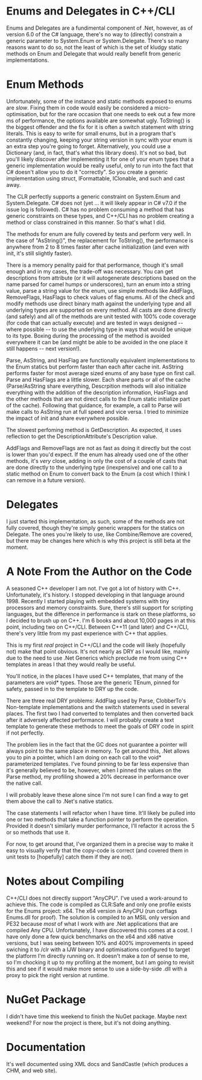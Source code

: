 Enums and Delegates in C++/CLI
==============================

Enums and Delegates are a fundimental component of .Net, however, as of version 6.0 of the
C# language, there's no way to (directly) constrain a generic parameter to System.Enum or 
System.Delegate.  There's so many reasons want to do so, not the least of which is the set
of kludgy static methods on Enum and Delegate that would really benefit from generic
implementations.

Enum Methods
============
Unfortunately, some of the instance and static methods exposed to enums are *slow*.
Fixing them in code would easily be considered a micro-optimisation, but for the rare
occasion that one needs to eek out a few more ms of performance, the options available are
somewhat ugly.  ToString() is the biggest offender and the fix for it is often a switch
statement with string literals.  This is easy to write for small enums, but in a program
that's constantly changing, keeping your string version in sync with your enum is an
extra step you're going to forget.  Alternatively, you could use a Dictionary (and, in
fact, that's what this library does).  It's not so bad, but you'll likely discover after
implementing it for one of your enum types that a generic implementation would be really
useful, only to run into the fact that C# doesn't allow you to do it "correctly".  So you
create a generic implementation using struct, IFormattable, IClonable, and such and cast
away.

The CLR perfectly supports a generic constraint on System.Enum and System.Delegate.  C#
does not (yet ... it will likely appear in C# v7.0 if the issue log is followed).  C# has
no problem consuming a method that has generic constraints on these types, and C++/CLI has 
no problem creating a method or class constrained in this manner.  So that's what I did.

The methods for enum are fully covered by tests and perform very well.  In the case of 
"AsString()", the replacement for ToString(), the performance is anywhere from 2 to 8
times faster after cache initialization (and even with init, it's still slightly faster).

There is a memory penality paid for that performance, though it's small enough and in my
cases, the trade-off was necessary.  You can get descriptions from attribute (or it will
autogenerate descriptions based on the name parsed for camel humps or underscores), 
turn an enum into a string value, parse a string value for the enum, use simple methods
like AddFlags, RemoveFlags, HasFlags to check values of flag enums.  All of the check
and modify methods use direct binary math against the underlying type and all underlying
types are supported on every method.  All casts are done directly (and safely) and all
of the methods are unit tested with 100% code coverage (for code that can actually
execute) and are tested in ways designed -- where possible -- to use the underlying type 
in ways that would be unique to its type.  Boxing during the processing of the method is
avoided everywhere it can be (and might be able to be avoided in the one place it still
happens -- next version!).

Parse, AsString, and HasFlag are functionally equivalent implementations to the Enum 
statics but perform faster than each after cache init.  AsString performs faster for most 
average sized enums of any base type on first call.  Parse and HasFlags are a little
slower.  Each share parts or all of the cache (Parse/AsString share everything, Descrpition
methods will also initialize everything with the addition of the description information, 
HasFlags and the other methods that are not direct calls to the Enum static initialize part
of the cache).  Following that guidance, for example, a call to Parse will make calls to
AsString run at full speed and vice versa.  I tried to minimize the impact of init and
share everywhere possible.

The slowest perfoming method is GetDescription.  As expected, it uses reflection to get
the DescriptionAttribute's Description value.

AddFlags and RemoveFlags are not as fast as doing it directly but the cost is lower than
you'd expect.  If the enum has already used one of the other methods, it's *very* close,
adding in only the cost of a couple of casts that are done directly to the underlying
type (inexpensive) and one call to a static method on Enum to convert back to the Enum
(a cost which I think I can remove in a future version).

Delegates
=========
I just started this implementation, as such, some of the methods are not fully covered,
though they're simply generic wrappers for the statics on Delegate.  The ones you're
likely to use, like Combine/Remove are covered, but there may be changes here which is
why this project is still beta at the moment.

A Note From the Author on the Code
==================================
A seasoned C++ developer I am not.  I've got a lot of history with C++. Unfortunately, 
it's history.  I stopped developing in that language around 1998.  Recently I started
playing with embedded systems with tiny processors and memory constraints.  Sure, 
there's still support for scripting languages, but the difference in performance is
stark on these platforms, so I decided to brush up on C++.  I'm 6 books and about
10,000 pages in at this point, including two on C++/CLI.  Between C++11 (and later) and
C++/CLI, there's very little from my past experience with C++ that applies.

This is my first *real* project in C++/CLI and the code will likely (hopefully not) make
that point obvious.  It's not nearly as DRY as I would like, mainly due to the need to
use .Net Generics which preclude me from using C++ templates in areas I that they would
really be useful.

You'll notice, in the places I have used C++ templates, that many of the parameters are
void* types.  Those are the generic TEnum, pinned for safety, passed in to the template
to DRY up the code.

There are three real DRY problems: AddFlag used by Parse, ClobberTo's Non-template
implementations and the switch statements used in several places.  The first two I had
converted to templates and then converted back after it adversely affected performance.
I will probably create a text template to generate these methods to meet the goals of
DRY code in spirit if not perfectly.

The problem lies in the fact that the GC does not guarantee a pointer will always point
to the same place in memory.  To get around this, .Net allows you to pin a pointer, which
I am doing on each call to the void* parameterized templates.  I've found pinning to be
far less expensive than it's generally believed to be, however, when I pinned the values
on the Parse method, my profiling showed a 20% decrease in performance over the native
call.

I will probably leave these alone since I'm not sure I can find a way to get them above
the call to .Net's native statics.

The case statements I will refactor when I have time.  It'll likely be pulled into one or
two methods that take a function pointer to perform the operation.  Provided it doesn't
similarly murder performance, I'll refactor it across the 5 or so methods that use it.

For now, to get around that, I've organized them in a precise way to make it easy to 
visually verify that the copy-code is correct (and covered them in unit tests to 
[hopefully] catch them if they are not).

Notes about Compiling
=====================
C++/CLI does not directly support "AnyCPU".  I've used a work-around to achieve this.
The code is compiled as CLR:Safe and only one profile exists for the Enums project:
x64.  The x64 version *is* AnyCPU (run corflags Enums.dll for proof).  The solution
is compiled to an MSIL only version and PE32 because *most* of what I work with are
.Net applications that are compiled Any CPU.  Unfortunately, I have discovered this
comes at a cost.  I have only done a few quick benchmarks on the x64 and x86 native
versions, but I was seeing between 10% and 400% improvements in speed swiching it to
/clr with a IJW binary and optimisations configured to target the platform I'm directly
running on.  It doesn't make a *ton* of sense to me, so I'm chocking it up to my
profiling at the moment, but I am going to revisit this and see if it would make more
sense to use a side-by-side .dll with a proxy to pick the right version at runtime.

NuGet Package
=============
I didn't have time this weekend to finish the NuGet package.  Maybe next weekend?  For
now the project is there, but it's not doing anything.

Documentation
=============
It's well documented using XML docs and SandCastle (which produces a CHM, and web site).